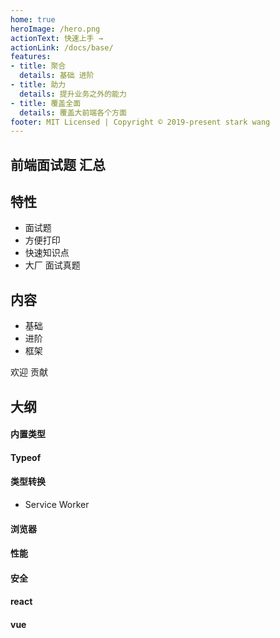 ```yaml
---
home: true
heroImage: /hero.png
actionText: 快速上手 →
actionLink: /docs/base/
features:
- title: 聚合
  details: 基础 进阶
- title: 助力
  details: 提升业务之外的能力
- title: 覆盖全面
  details: 覆盖大前端各个方面
footer: MIT Licensed | Copyright © 2019-present stark wang
---
```


## 前端面试题 汇总

## 特性
* 面试题
* 方便打印
* 快速知识点
* 大厂 面试真题
  
## 内容

* 基础
* 进阶
* 框架

欢迎 贡献

## 大纲
#### 内置类型

#### Typeof

#### 类型转换

* Service Worker

#### 浏览器
#### 性能

#### 安全

#### react

#### vue
